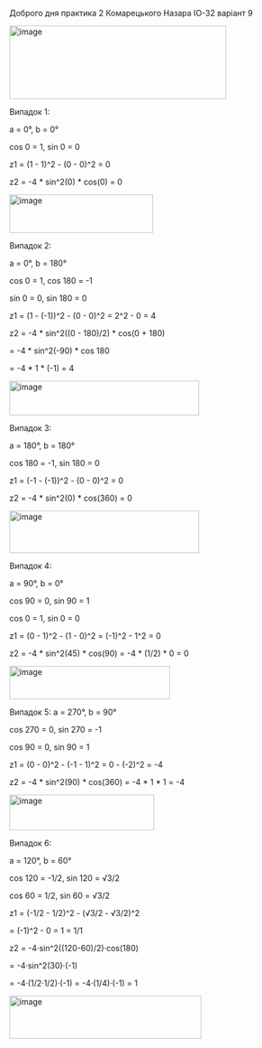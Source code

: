 Доброго дня практика 2 Комарецького Назара ІО-32 варіант 9 

<img width="385" height="130" alt="image" src="https://github.com/user-attachments/assets/710fb787-62fd-408f-96d5-aa6f7f4b4d17" />

Випадок 1: 

a = 0°, b = 0°

cos 0 = 1,  sin 0 = 0

z1 = (1 - 1)^2 - (0 - 0)^2 = 0

z2 = -4 * sin^2(0) * cos(0) = 0

<img width="255" height="68" alt="image" src="https://github.com/user-attachments/assets/3eb0540d-e08f-4376-93c5-4de883b196c4" />


Випадок 2: 

a = 0°, b = 180°

cos 0 = 1,  cos 180 = -1

sin 0 = 0,  sin 180 = 0

z1 = (1 - (-1))^2 - (0 - 0)^2 = 2^2 - 0 = 4

z2 = -4 * sin^2((0 - 180)/2) * cos(0 + 180)

   = -4 * sin^2(-90) * cos 180
   
   = -4 * 1 * (-1) = 4
   
<img width="337" height="61" alt="image" src="https://github.com/user-attachments/assets/513653cd-62dd-436d-b6bf-8b216971e8c4" />


Випадок 3: 

a = 180°, b = 180°

cos 180 = -1,  sin 180 = 0

z1 = (-1 - (-1))^2 - (0 - 0)^2 = 0

z2 = -4 * sin^2(0) * cos(360) = 0

<img width="337" height="75" alt="image" src="https://github.com/user-attachments/assets/d174020d-ced9-4e11-aa66-828662b623d9" />

Випадок 4: 

a = 90°, b = 0°

cos 90 = 0,  sin 90 = 1

cos 0 = 1,   sin 0 = 0

z1 = (0 - 1)^2 - (1 - 0)^2 = (-1)^2 - 1^2 = 0

z2 = -4 * sin^2(45) * cos(90) = -4 * (1/2) * 0 = 0

<img width="285" height="59" alt="image" src="https://github.com/user-attachments/assets/0ff1d250-c841-4d61-811d-168aa0539ee5" />


Випадок 5: a = 270°, b = 90°

cos 270 = 0,  sin 270 = -1

cos 90 = 0,   sin 90 = 1

z1 = (0 - 0)^2 - (-1 - 1)^2 = 0 - (-2)^2 = -4

z2 = -4 * sin^2(90) * cos(360) = -4 * 1 * 1 = -4

<img width="257" height="63" alt="image" src="https://github.com/user-attachments/assets/7aaacbdf-5dae-418e-89a6-6b1f44fc1b6b" />


Випадок 6:

a = 120°, b = 60° 
   
cos 120 = -1/2,      sin 120 =  √3/2

cos  60 =  1/2,      sin  60 =  √3/2

z1 = (-1/2 - 1/2)^2 - (√3/2 - √3/2)^2

   = (-1)^2 - 0 = 1 = 1/1

z2 = -4·sin^2((120-60)/2)·cos(180)

   = -4·sin^2(30)·(-1)
   
   = -4·(1/2·1/2)·(-1) = -4·(1/4)·(-1) = 1

<img width="341" height="76" alt="image" src="https://github.com/user-attachments/assets/fc2af6e0-0a9b-445a-a6e0-abf613487d7d" />
